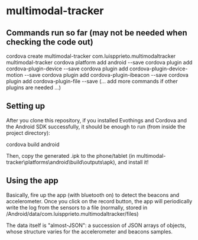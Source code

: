 # multimodal-tracker


## Commands run so far (may not be needed when checking the code out)

 cordova create multimodal-tracker com.luispprieto.multimodaltracker multimodal-tracker
 cordova platform add android --save
 cordova plugin add cordova-plugin-device --save
 cordova plugin add cordova-plugin-device-motion --save
 cordova plugin add cordova-plugin-ibeacon --save
 cordova plugin add cordova-plugin-file --save
 (... add more commands if other plugins are needed ...)

## Setting up

After you clone this repository, if you installed Evothings and Cordova and the Android SDK successfully, it should be enough to run (from inside the project directory):

<!-- cordova prepare android ??-->

 cordova build android

Then, copy the generated .ipk to the phone/tablet (in multimodal-tracker\platforms\android\build\outputs\apk), and install it!

## Using the app

Basically, fire up the app (with bluetooth on) to detect the beacons and accelerometer. Once you click on the record button, the app will periodically write the log from the sensors to a file (normally, stored in /Android/data/com.luispprieto.multimodaltracker/files)

The data itself is "almost-JSON": a succession of JSON arrays of objects, whose structure varies for the accelerometer and beacons samples.

